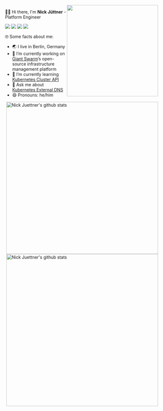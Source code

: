 <img align="right" width="300" src="https://miro.medium.com/max/1000/1*HKlPco1yPUmhD9YB2JTnug.gif" />

👋🏻 Hi there, I'm **Nick Jüttner** - Platform Engineer 

[![](https://img.shields.io/badge/Gmail-D14836?style=for-the-badge&logo=gmail&logoColor=white)](mailto:hello@juni.io)
[![](https://img.shields.io/badge/njuettner-%231DA1F2.svg?style=for-the-badge&logo=Twitter&logoColor=white)](https://twitter.com/njuettner)
[![](https://img.shields.io/badge/Medium-%23000000.svg?style=for-the-badge&logo=Medium&logoColor=white"/)](https://juni.io)
[![](https://img.shields.io/badge/LinkedIn-0077B5?style=for-the-badge&logo=linkedin&logoColor=white)](https://www.linkedin.com/in/njuettner/)

🤓 Some facts about me:

- 🌏 I live in Berlin, Germany 
- 🔭 I’m currently working on [Giant Swarm](https://www.giantswarm.io/)’s open-source infrastructure management platform 
- 🌱 I’m currently learning [Kubernetes Cluster API](https://github.com/kubernetes-sigs/cluster-api)
- 💬 Ask me about [Kubernetes External DNS](https://github.com/kubernetes-sigs/external-dns)
- 😄 Pronouns: he/him


<img align="right" width="500" src="https://github-readme-stats.vercel.app/api/top-langs/?username=njuettner&layout=compact&theme=algolia" alt="Nick Juettner's github stats" />

<img align="right" width="500" src="https://github-readme-stats.vercel.app/api?username=njuettner&show_icons=true&theme=algolia&count_private=true" alt="Nick Juettner's github stats" />

